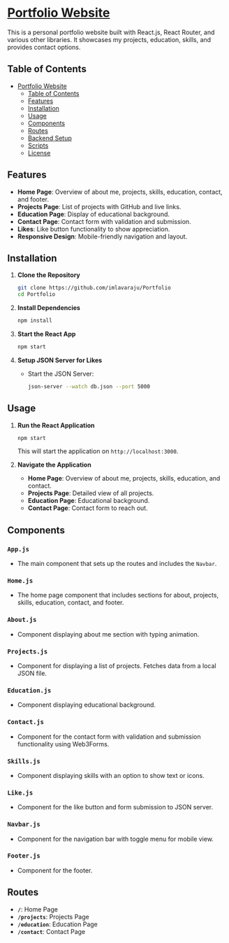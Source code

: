 # [Portfolio Website](https://portfolio-xi-ebon-30.vercel.app/)

This is a personal portfolio website built with React.js, React Router, and various other libraries. It showcases my projects, education, skills, and provides contact options.

## Table of Contents
- [Portfolio Website](#portfolio-website)
  - [Table of Contents](#table-of-contents)
  - [Features](#features)
  - [Installation](#installation)
  - [Usage](#usage)
  - [Components](#components)
  - [Routes](#routes)
  - [Backend Setup](#backend-setup)
  - [Scripts](#scripts)
  - [License](#license)

## Features

- **Home Page**: Overview of about me, projects, skills, education, contact, and footer.
- **Projects Page**: List of projects with GitHub and live links.
- **Education Page**: Display of educational background.
- **Contact Page**: Contact form with validation and submission.
- **Likes**: Like button functionality to show appreciation.
- **Responsive Design**: Mobile-friendly navigation and layout.

## Installation

1. **Clone the Repository**
   ```sh
   git clone https://github.com/imlavaraju/Portfolio
   cd Portfolio
   ```

2. **Install Dependencies**
   ```sh
   npm install
   ```

3. **Start the React App**
   ```sh
   npm start
   ```

4. **Setup JSON Server for Likes**
  
   - Start the JSON Server:
     ```sh
     json-server --watch db.json --port 5000
     ```

## Usage

1. **Run the React Application**
   ```sh
   npm start
   ```
   This will start the application on `http://localhost:3000`.

2. **Navigate the Application**
   - **Home Page**: Overview of about me, projects, skills, education, and contact.
   - **Projects Page**: Detailed view of all projects.
   - **Education Page**: Educational background.
   - **Contact Page**: Contact form to reach out.

## Components

### `App.js`
- The main component that sets up the routes and includes the `Navbar`.

### `Home.js`
- The home page component that includes sections for about, projects, skills, education, contact, and footer.

### `About.js`
- Component displaying about me section with typing animation.

### `Projects.js`
- Component for displaying a list of projects. Fetches data from a local JSON file.

### `Education.js`
- Component displaying educational background.

### `Contact.js`
- Component for the contact form with validation and submission functionality using Web3Forms.

### `Skills.js`
- Component displaying skills with an option to show text or icons.

### `Like.js`
- Component for the like button and form submission to JSON server.

### `Navbar.js`
- Component for the navigation bar with toggle menu for mobile view.

### `Footer.js`
- Component for the footer.

## Routes

- **`/`**: Home Page
- **`/projects`**: Projects Page
- **`/education`**: Education Page
- **`/contact`**: Contact Page




